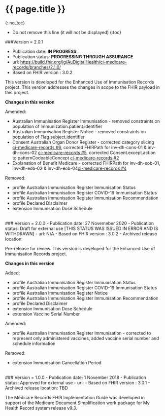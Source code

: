 # {{ page.title }}
{:.no_toc}
<!-- TOC  the css styling for this is \pages\assets\css\project.css under 'markdown-toc'-->
* Do not remove this line (it will not be displayed)
{:toc}


###Version = 2.0.1
- Publication date: **IN PROGRESS**
- Publication status: **PROGRESSING THROUGH ASSURANCE**
- url: <https://build.fhir.org/ig/AuDigitalHealth/ci-medicare-records/branches/2.1.0/>
- Based on FHIR version : 3.0.2

This version is developed for the Enhanced Use of Immunisation Records project. This version addresses the changes in scope to the FHIR payload in this project.

**Changes in this version**

Amended:

- Australian Immunisation Register Immunisation - removed constraints on population of Immunization.patient.identifier
- Australian Immunisation Register Notice - removed constraints on population of Flag.subject.identifier
- Consent Australian Organ Donor Register - corrected category slicing [ci-medicare-records #6](https://github.com/AuDigitalHealth/ci-medicare-records/issues/6), corrected FHIRPath for inv-dh-cons-01 & inv-dh-cons-02 [ci-medicare-records #5](https://github.com/AuDigitalHealth/ci-medicare-records/issues/5), corrected Consent.except.action to patternCodeableConcept [ci-medicare-records #2](https://github.com/AuDigitalHealth/ci-medicare-records/issues/2)
- Explanation of Benefit Medicare - corrected FHIRPath for inv-dh-eob-01, inv-dh-eob-02 & inv-dh-eob-04[ci-medicare-records #4](https://github.com/AuDigitalHealth/ci-medicare-records/issues/4)

Removed:
- profile Australian Immunisation Register Immunisation Status
- profile Australian Immunisation Register COVID-19 Immunisation Status
- profile Australian Immunisation Register Immunisation Recommendation
- profile Declared Disclaimer
- extension Immunisation Dose Schedule

<br/>
### Version = 2.0.0
- Publication date: 27 Novemeber 2020
- Publication status: Draft for external use [THIS STATUS WAS ISSUED IN ERROR AND IS WITHDRAWN]
- url: N/A
- Based on FHIR version : 3.0.2
- Archived release location: <https://github.com/AuDigitalHealth/ci-medicare-records/releases/tag/MR-2.0.0-2020NOV>

Pre-release for review. This version is developed for the Enhanced Use of Immunisation Records project.

**Changes in this version**

Added:
- profile Australian Immunisation Register Immunisation Status
- profile Australian Immunisation Register COVID-19 Immunisation Status
- profile Australian Immunisation Register Notice
- profile Australian Immunisation Register Immunisation Recommendation
- profile Declared Disclaimer
- extension Immunisation Dose Schedule
- extension Vaccine Serial Number

Amended:
- profile Australian Immunisation Register Immunisation - corrected to represent only administered vaccines, added vaccine serial number and schedule information

Removed: 
- extension Immunisation Cancellation Period
                  
<br/>        
### Version = 1.0.0
- Publication date: 1 November 2018
- Publication status: Approved for external use
- url: <https://developer.digitalhealth.gov.au/sites/default/files/specifications/clinical-documents/ep-2746-2018/dh-2738-2018/index.html>
- Based on FHIR version : 3.0.1
  - Archived release location: TBD 

The Medicare Records FHIR Implementation Guide was developed in support of the Medicare Document Simplification work package for My Health Record system release v9.3.